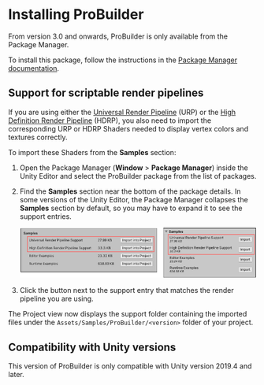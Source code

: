 # Installing ProBuilder

From version 3.0 and onwards, ProBuilder is only available from the Package Manager.

To install this package, follow the instructions in the [Package Manager documentation](https://docs.unity3d.com/Manual/upm-ui-install.html).



## Support for scriptable render pipelines

If you are using either the [Universal Render Pipeline](https://docs.unity3d.com/Manual/universal-render-pipeline.html) (URP) or the [High Definition Render Pipeline](https://docs.unity3d.com/Manual/high-definition-render-pipeline.html) (HDRP), you also need to import the corresponding URP or HDRP Shaders needed to display vertex colors and textures correctly.

To import these Shaders from the **Samples** section:

1. Open the Package Manager (**Window** > **Package Manager**) inside the Unity Editor and select the ProBuilder package from the list of packages.

2. Find the **Samples** section near the bottom of the package details. In some versions of the Unity Editor, the Package Manager collapses the **Samples** section by default, so you may have to expand it to see the support entries.

	![Samples section for the ProBuilder package in different versions of the Unity Editor](images/installing-support.png) 

3. Click the button next to the support entry that matches the render pipeline you are using.

  The Project view now displays the support folder containing the imported files under the `Assets/Samples/ProBuilder/<version>` folder of your project.



## Compatibility with Unity versions

This version of ProBuilder is only compatible with Unity version 2019.4 and later. 

